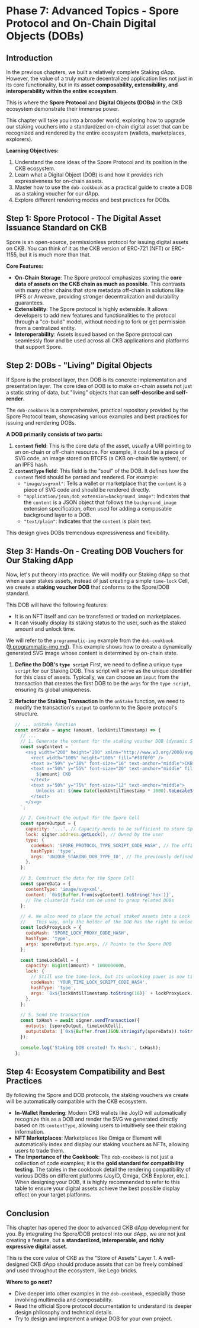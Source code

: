 # Phase 7: Advanced Topics - Spore Protocol and On-Chain Digital Objects (DOBs)

## Introduction

In the previous chapters, we built a relatively complete Staking dApp. However, the value of a truly mature decentralized application lies not just in its core functionality, but in its **asset composability, extensibility, and interoperability within the entire ecosystem**.

This is where the **Spore Protocol** and **Digital Objects (DOBs)** in the CKB ecosystem demonstrate their immense power.

This chapter will take you into a broader world, exploring how to upgrade our staking vouchers into a standardized on-chain digital asset that can be recognized and rendered by the entire ecosystem (wallets, marketplaces, explorers).

**Learning Objectives:**

1.  Understand the core ideas of the Spore Protocol and its position in the CKB ecosystem.
2.  Learn what a Digital Object (DOB) is and how it provides rich expressiveness for on-chain assets.
3.  Master how to use the `dob-cookbook` as a practical guide to create a DOB as a staking voucher for our dApp.
4.  Explore different rendering modes and best practices for DOBs.

## Step 1: Spore Protocol - The Digital Asset Issuance Standard on CKB

Spore is an open-source, permissionless protocol for issuing digital assets on CKB. You can think of it as the CKB version of ERC-721 (NFT) or ERC-1155, but it is much more than that.

**Core Features:**

-   **On-Chain Storage**: The Spore protocol emphasizes storing the **core data of assets on the CKB chain as much as possible**. This contrasts with many other chains that store metadata off-chain in solutions like IPFS or Arweave, providing stronger decentralization and durability guarantees.
-   **Extensibility**: The Spore protocol is highly extensible. It allows developers to add new features and functionalities to the protocol through a "co-build" model, without needing to fork or get permission from a centralized entity.
-   **Interoperability**: Assets issued based on the Spore protocol can seamlessly flow and be used across all CKB applications and platforms that support Spore.

## Step 2: DOBs - "Living" Digital Objects

If Spore is the protocol layer, then DOB is its concrete implementation and presentation layer. The core idea of DOB is to make on-chain assets not just a static string of data, but "living" objects that can **self-describe and self-render**.

The `dob-cookbook` is a comprehensive, practical repository provided by the Spore Protocol team, showcasing various examples and best practices for issuing and rendering DOBs.

**A DOB primarily consists of two parts:**

1.  **`content` field**: This is the core data of the asset, usually a URI pointing to an on-chain or off-chain resource. For example, it could be a piece of SVG code, an image stored on BTCFS (a CKB on-chain file system), or an IPFS hash.
2.  **`contentType` field**: This field is the "soul" of the DOB. It defines how the `content` field should be parsed and rendered. For example:
    -   `"image/svg+xml"`: Tells a wallet or marketplace that the `content` is a piece of SVG code and should be rendered directly.
    -   `"application/json;dob_extension=background_image"`: Indicates that the `content` is a JSON object that follows the `background_image` extension specification, often used for adding a composable background layer to a DOB.
    -   `"text/plain"`: Indicates that the `content` is plain text.

This design gives DOBs tremendous expressiveness and flexibility.

## Step 3: Hands-On - Creating DOB Vouchers for Our Staking dApp

Now, let's put theory into practice. We will modify our Staking dApp so that when a user stakes assets, instead of just creating a simple `time-lock` Cell, we create a **staking voucher DOB** that conforms to the Spore/DOB standard.

This DOB will have the following features:

-   It is an NFT itself and can be transferred or traded on marketplaces.
-   It can visually display its staking status to the user, such as the staked amount and unlock time.

We will refer to the `programmatic-img` example from the `dob-cookbook` ([9.programmatic-img.md](https://github.com/sporeprotocol/dob-cookbook/blob/main/examples/dob0/9.programmatic-img.md)). This example shows how to create a dynamically generated SVG image whose content is determined by on-chain state.

1.  **Define the DOB's `type script`**
    First, we need to define a unique `type script` for our Staking DOB. This script will serve as the unique identifier for this class of assets. Typically, we can choose an `input` from the transaction that creates the first DOB to be the `args` for the `type script`, ensuring its global uniqueness.

2.  **Refactor the Staking Transaction**
    In the `onStake` function, we need to modify the transaction's `output` to conform to the Spore protocol's structure.

    ```javascript
    // ... onStake function
    const onStake = async (amount, lockUntilTimestamp) => {
      // ...
      // 1. Generate the content for the staking voucher DOB (dynamic SVG)
      const svgContent = `
        <svg width="200" height="200" xmlns="http://www.w3.org/2000/svg">
          <rect width="100%" height="100%" fill="#f0f0f0" />
          <text x="50%" y="30%" font-size="16" text-anchor="middle">CKB Staking Voucher</text>
          <text x="50%" y="55%" font-size="20" text-anchor="middle" fill="#007bff">
            ${amount} CKB
          </text>
          <text x="50%" y="75%" font-size="12" text-anchor="middle">
            Unlocks at: ${new Date(lockUntilTimestamp * 1000).toLocaleString()}
          </text>
        </svg>
      `;

      // 2. Construct the output for the Spore Cell
      const sporeOutput = {
        capacity: '...', // Capacity needs to be sufficient to store Spore data
        lock: signer.address.getLock(), // Owned by the user
        type: {
          codeHash: 'SPORE_PROTOCOL_TYPE_SCRIPT_CODE_HASH', // The officially deployed codeHash for Spore
          hashType: 'type',
          args: 'UNIQUE_STAKING_DOB_TYPE_ID', // The previously defined unique type script args
        },
      };

      // 3. Construct the data for the Spore Cell
      const sporeData = {
        contentType: 'image/svg+xml',
        content: `0x${Buffer.from(svgContent).toString('hex')}`,
        // The clusterId field can be used to group related DOBs
      };

      // 4. We also need to place the actual staked assets into a Lock Proxy Cell controlled by the Spore Cell.
      //    This way, only the holder of the DOB has the right to unlock the staked CKB in the future.
      const lockProxyLock = {
        codeHash: 'SPORE_LOCK_PROXY_CODE_HASH',
        hashType: 'type',
        args: sporeOutput.type.args, // Points to the Spore DOB
      };

      const timeLockCell = {
        capacity: BigInt(amount) * 100000000n,
        lock: {
          // Still use the time-lock, but its unlocking power is now tied to the Spore DOB
          codeHash: 'YOUR_TIME_LOCK_SCRIPT_CODE_HASH',
          hashType: 'type',
          args: `0x${lockUntilTimestamp.toString(16)}` + lockProxyLock.args.slice(2),
        },
      };

      // 5. Send the transaction
      const txHash = await signer.sendTransaction({
        outputs: [sporeOutput, timeLockCell],
        outputsData: [`0x${Buffer.from(JSON.stringify(sporeData)).toString('hex')}`, '0x'],
      });

      console.log('Staking DOB created! Tx Hash:', txHash);
    };
    ```

## Step 4: Ecosystem Compatibility and Best Practices

By following the Spore and DOB protocols, the staking vouchers we create will be automatically compatible with the CKB ecosystem.

-   **In-Wallet Rendering**: Modern CKB wallets like JoyID will automatically recognize this as a DOB and render the SVG we generated directly based on its `contentType`, allowing users to intuitively see their staking information.
-   **NFT Marketplaces**: Marketplaces like Omiga or Element will automatically index and display our staking vouchers as NFTs, allowing users to trade them.
-   **The Importance of the Cookbook**: The `dob-cookbook` is not just a collection of code examples; it is the **gold standard for compatibility testing**. The tables in the cookbook detail the rendering compatibility of various DOBs on different platforms (JoyID, Omiga, CKB Explorer, etc.). When designing your DOB, it is highly recommended to refer to this table to ensure your digital assets achieve the best possible display effect on your target platforms.

## Conclusion

This chapter has opened the door to advanced CKB dApp development for you. By integrating the Spore/DOB protocol into our dApp, we are not just creating a feature, but a **standardized, interoperable, and richly expressive digital asset**.

This is the core value of CKB as the "Store of Assets" Layer 1. A well-designed CKB dApp should produce assets that can be freely combined and used throughout the ecosystem, like Lego bricks.

**Where to go next?**

-   Dive deeper into other examples in the `dob-cookbook`, especially those involving multimedia and composability.
-   Read the official Spore protocol documentation to understand its deeper design philosophy and technical details.
-   Try to design and implement a unique DOB for your own project. 